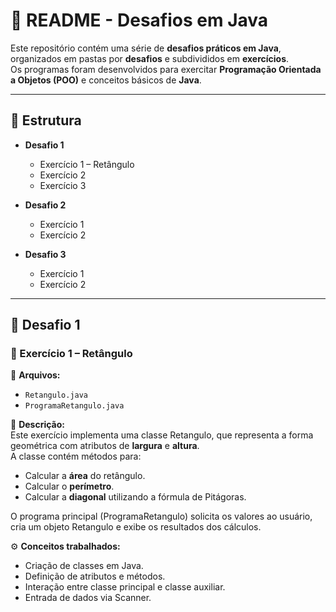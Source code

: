 # 📘 README - Desafios em Java  

Este repositório contém uma série de **desafios práticos em Java**, organizados em pastas por **desafios** e subdivididos em **exercícios**.  
Os programas foram desenvolvidos para exercitar **Programação Orientada a Objetos (POO)** e conceitos básicos de **Java**.  

---

## 📂 Estrutura  

- **Desafio 1**  
  - Exercício 1 – Retângulo  
  - Exercício 2  
  - Exercício 3  

- **Desafio 2**  
  - Exercício 1  
  - Exercício 2  

- **Desafio 3**  
  - Exercício 1  
  - Exercício 2  

---

## 🔹 Desafio 1  

### 📝 Exercício 1 – Retângulo  

📌 **Arquivos:**  
- `Retangulo.java`  
- `ProgramaRetangulo.java`  

📖 **Descrição:**  
Este exercício implementa uma classe Retangulo, que representa a forma geométrica com atributos de **largura** e **altura**.  
A classe contém métodos para:  
- Calcular a **área** do retângulo.  
- Calcular o **perímetro**.  
- Calcular a **diagonal** utilizando a fórmula de Pitágoras.  

O programa principal (ProgramaRetangulo) solicita os valores ao usuário, cria um objeto Retangulo e exibe os resultados dos cálculos.  

⚙️ **Conceitos trabalhados:**  
- Criação de classes em Java.  
- Definição de atributos e métodos.  
- Interação entre classe principal e classe auxiliar.  
- Entrada de dados via Scanner.  




